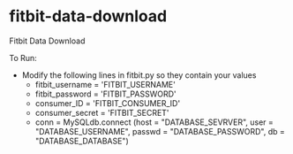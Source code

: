 # fitbit-data-download
Fitbit Data Download

To Run:
- Modify the following lines in fitbit.py so they contain your values
  - fitbit_username = 'FITBIT_USERNAME'
  - fitbit_password = 'FITBIT_PASSWORD'
  - consumer_ID = 'FITBIT_CONSUMER_ID'
  - consumer_secret = 'FITBIT_SECRET'
  - conn = MySQLdb.connect (host = "DATABASE_SEVRVER",
                        user = "DATABASE_USERNAME",
                        passwd = "DATABASE_PASSWORD",
                        db = "DATABASE_DATABASE")
